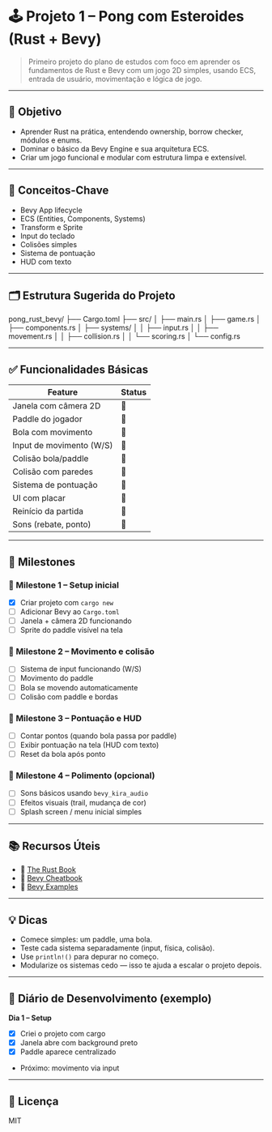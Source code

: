 # 🕹️ Projeto 1 – Pong com Esteroides (Rust + Bevy)

> Primeiro projeto do plano de estudos com foco em aprender os fundamentos de Rust e Bevy com um jogo 2D simples, usando ECS, entrada de usuário, movimentação e lógica de jogo.

---

## 🎯 Objetivo

- Aprender Rust na prática, entendendo ownership, borrow checker, módulos e enums.
- Dominar o básico da Bevy Engine e sua arquitetura ECS.
- Criar um jogo funcional e modular com estrutura limpa e extensível.

---

## 🧠 Conceitos-Chave

- Bevy App lifecycle
- ECS (Entities, Components, Systems)
- Transform e Sprite
- Input do teclado
- Colisões simples
- Sistema de pontuação
- HUD com texto

---

## 🗂️ Estrutura Sugerida do Projeto

pong_rust_bevy/
├── Cargo.toml
├── src/
│ ├── main.rs
│ ├── game.rs
│ ├── components.rs
│ ├── systems/
│ │ ├── input.rs
│ │ ├── movement.rs
│ │ ├── collision.rs
│ │ └── scoring.rs
│ └── config.rs

---

## ✅ Funcionalidades Básicas

| Feature                  | Status |
| ------------------------ | ------ |
| Janela com câmera 2D     | 🔲     |
| Paddle do jogador        | 🔲     |
| Bola com movimento       | 🔲     |
| Input de movimento (W/S) | 🔲     |
| Colisão bola/paddle      | 🔲     |
| Colisão com paredes      | 🔲     |
| Sistema de pontuação     | 🔲     |
| UI com placar            | 🔲     |
| Reinício da partida      | 🔲     |
| Sons (rebate, ponto)     | 🔲     |

---

## 🚧 Milestones

### 📍 Milestone 1 – Setup inicial

- [x] Criar projeto com `cargo new`
- [ ] Adicionar Bevy ao `Cargo.toml`
- [ ] Janela + câmera 2D funcionando
- [ ] Sprite do paddle visível na tela

### 📍 Milestone 2 – Movimento e colisão

- [ ] Sistema de input funcionando (W/S)
- [ ] Movimento do paddle
- [ ] Bola se movendo automaticamente
- [ ] Colisão com paddle e bordas

### 📍 Milestone 3 – Pontuação e HUD

- [ ] Contar pontos (quando bola passa por paddle)
- [ ] Exibir pontuação na tela (HUD com texto)
- [ ] Reset da bola após ponto

### 📍 Milestone 4 – Polimento (opcional)

- [ ] Sons básicos usando `bevy_kira_audio`
- [ ] Efeitos visuais (trail, mudança de cor)
- [ ] Splash screen / menu inicial simples

---

## 📚 Recursos Úteis

- 📘 [The Rust Book](https://doc.rust-lang.org/book/)
- 🧪 [Bevy Cheatbook](https://bevy-cheatbook.github.io/)
- 🧰 [Bevy Examples](https://github.com/bevyengine/bevy/tree/main/examples)

---

## 💡 Dicas

- Comece simples: um paddle, uma bola.
- Teste cada sistema separadamente (input, física, colisão).
- Use `println!()` para depurar no começo.
- Modularize os sistemas cedo — isso te ajuda a escalar o projeto depois.

---

## 🧾 Diário de Desenvolvimento (exemplo)

**Dia 1 – Setup**

- [x] Criei o projeto com cargo
- [x] Janela abre com background preto
- [x] Paddle aparece centralizado
- Próximo: movimento via input

---

## 🔗 Licença

MIT
